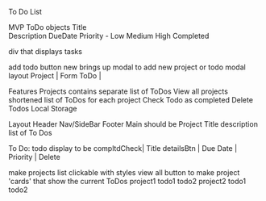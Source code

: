 To Do List

MVP
ToDo objects
    Title  
    Description
    DueDate
    Priority - Low Medium High
    Completed

div that displays tasks

add todo button
new brings up modal to add new project or todo
    modal layout
        Project | Form
        ToDo    | 

Features
    Projects
        contains separate list of ToDos
    View all projects
        shortened list of ToDos for each project
    Check Todo as completed
    Delete Todos
    Local Storage

Layout
Header
Nav/SideBar
Footer
Main
    should be Project Title
                description
                list of To Dos

To Do:
todo display to be 
   compltdCheck| Title     detailsBtn | Due Date | Priority | Delete 

make projects list clickable with styles
view all button to make project 'cards' that show the current ToDos
            project1
                todo1
                todo2
            project2
                todo1
                todo2

